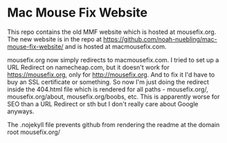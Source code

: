 # Mac Mouse Fix Website

This repo contains the old MMF website which is hosted at mousefix.org. 
The new website is in the repo at https://github.com/noah-nuebling/mac-mouse-fix-website/ and is hosted at macmousefix.com.

mousefix.org now simply redirects to macmousefix.com. I tried to set up a URL Redirect on namecheap.com, but it doesn't work for https://mousefix.org, only for http://mousefix.org. And to fix it I'd have to buy an SSL certificate or something. So now I'm just doing the redirect inside the 404.html file which is rendered for all paths - mousefix.org/, mousefix.org/about, mousefix.org/boobs, etc. This is apparently worse for SEO than a URL Redirect or sth but I don't really care about Google anyways.

The .nojekyll file prevents github from rendering the readme at the domain root mousefix.org/
